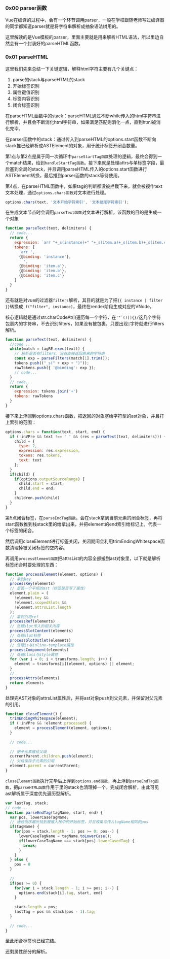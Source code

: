 ### 0x00 parser函数

Vue在编译的过程中，会有一个环节调用parser，一般在学校跟随老师写过编译器的同学都知道parser就是将字符串解析成抽象语法树用的。

这里解读的是Vue模板的parser，里面主要就是用来解析HTML语法，所以里边自然会有一个封装好的parseHTML函数。

### 0x01 parseHTML

这里我们先来总结一下关键逻辑，解释html字符主要有几个关键点：
1. parse的stack与parseHTML的stack
2. 开始标签识别
3. 属性键值识别
4. 标签内容识别
5. 闭合标签识别

在parseHTML函数中的stack：parseHTML通过不断while传入的html字符串进行解析，并且会不断消化html字符串，如果满足匹配则消化一点，直到html被消化完毕。

在parser函数中的stack：通过传入到parseHTML的options.start函数不断向stack推已经解析成ASTElement的对象，用于统计标签开闭合数量。

第1点与第2点是属于同一次循环中`parseStartTag函数`处理的逻辑，最终会得到一个match结果，给到`handleStartTag函数`。接下来就是处理attrs与单标签字段，最后塞到全局的stack，并且调用parseHTML传入的options.start函数进行ASTElement转换，最后推到parser函数的stack等待使用。

第4点，在parseHTML函数中，如果tag的判断都没被拦截下来，就会被视作text文本处理，通过`options.chars函数`对文本进行处理。
```javascript
options.chars(text, '文本开始字符索引', '文本结尾字符索引');
```

在生成文本节点时会调用`parseText函数`对文本进行解析，该函数的目的是生成一个对象
```javascript
function parseText(text, delimiters) {
  // code...
  return {
    expression: `arr "+_s(instance)+" "+_s(item.a)+_s(item.b)+_s(item.c)`,
    tokens: [
      'arr ', 
      {@binding: 'instance'}, 
      ' ', 
      {@binding: 'item.a'},
      {@binding: 'item.b'},
      {@binding: 'item.c'}
    ]
  }
}
```

还有就是对vue的过滤器`filters`解析，其目的就是为了把`{{ instance | filter }}`转换成`_f("filter", instance)`，最终在render阶段生成对应的VNode。

核心逻辑就是通过str.charCodeAt(i)遍历每一个字符，在<code>'"\`()[]{}/</code>这几个字符包裹内的字符串，不去识别filters，如果没有被包裹，只要出现`|`字符就进行filters解析。
```javascript
function parseText(text, delimiters) {
  //code ...
  while(match = tagRE.exec(text)) {
    // 解析是否有filters，没有直接返回原来的字符串
    const exp = parseFilters(match[1].trim());
    tokens.push(("_s(" + exp + ")"));
    rawTokens.push({ '@binding': exp });
    // code...   
  }
  // code...
  return {
    expression: tokens.join('+')
    tokens: rawTokens
  }
}
```

接下来上浮回到options.chars函数，把返回的对象塞给字符型的ast对象，并且打上索引的范围：
```javascript
options.chars = function(text, start, end) {
  if (!inVPre && text !== ' ' && (res = parseText(text, delimiters))) {
    child = {
      type: 2,
      expression: res.expression,
      tokens: res.tokens,
      text: text
    };
  }
  if(child) {
    if(options.outputSourceRange) {
      child.start = start;
      child.end = end;
    }
    children.push(child)
  }
}
```

第5点闭合标签，在`parseEndTag函数`，会在stack拿到当前元素的闭合标签，再将start函数推到栈stack里的给拿出来，并把element的end索引给标记上，代表一个标签的闭合。

然后调用closeElement进行标签关闭，关闭期间会利用trimEndingWhitespace函数清理掉被关闭标签的空内容。

再调用`processElement函数`把attrsList的内容全部搬到ast对象里，以下就是解析标签闭合时要处理的东西：
```javascript
function processElement(element, options) {
  // 拿到key
  processKey(elements)
  // 是否一个平坦的ast（标签是否写了属性）
  element.plain = (
    !element.key &&
    !element.scopedSlots &&
    !element.attrsList.length
  );
  // 拿到引用ref
  processRef(elements)
  // 处理slot传入的相关内容
  processSlotContent(elements)
  // 处理slot标签
  processSlotOutlet(elements)
  // 处理is与inline-template属性
  processComponent(elements)
  // 处理class与style属性
  for (var i = 0; i < transforms.length; i++) {
    element = transforms[i](element, options) || element;
  }
  // 
  processAttrs(elements)
  return elements
}
```

处理完AST对象的attrsList属性后，并将ast对象push到父元素，并保留对父元素的引用。

```javascript
function closeElement() {
  trimEndingWhitespace(element);
  if (!inVPre && !element.processed) {
    element = processElement(element, options);
  }
  
  // code...
  
  // 把子元素推给父级
  currentParent.children.push(element);
  // 父级保存子元素的引用
  element.parent = currentParent;
}
```

`closeElement函数`执行完毕后上浮到`options.end函数`，再上浮到`parseEndTag函数`，把`parseHTML函数`作用于里的stack也清理掉一个，完成闭合解析，由此可见ast解析属于深度优先遍历型解析。
```javascript
var lastTag, stack;
// code...
function parseEndTag(tagName, start, end) {
  var pos, lowerCaseTagName;
  // 通过倒序遍历找到被推入栈中的开始标签，并且收集与传入tagName相同的pos
  if(tagName) {
    for(pos = stack.length - 1; pos >= 0; pos--) {
      lowerCaseTagName = tagName.toLowerCase();
      if(lowerCaseTagName === stack[pos].lowerCasedTag) {
        break;
      }
    }
  } else {
    pos = 0
  }
  
  // 
  if(pos >= 0) {
    for(var i = stack.length - 1; i >= pos; i--) {
      options.end(stack[i].tag, start, end)
    }
    
    stack.length = pos;
    lastTag = pos && stack[pos - 1].tag;
  }
  
  // code...
}

```

至此闭合标签也已经完结。

还剩属性部分的解析。